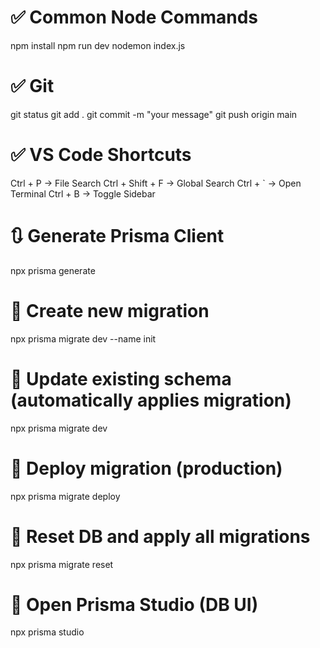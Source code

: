 # ✅ Common Node Commands
npm install
npm run dev
nodemon index.js

# ✅ Git
git status
git add .
git commit -m "your message"
git push origin main

# ✅ VS Code Shortcuts
Ctrl + P → File Search
Ctrl + Shift + F → Global Search
Ctrl + ` → Open Terminal
Ctrl + B → Toggle Sidebar


# 🔃 Generate Prisma Client
npx prisma generate

# 🧱 Create new migration
npx prisma migrate dev --name init

# 🔄 Update existing schema (automatically applies migration)
npx prisma migrate dev

# 🏁 Deploy migration (production)
npx prisma migrate deploy

# 🧹 Reset DB and apply all migrations
npx prisma migrate reset

# 📂 Open Prisma Studio (DB UI)
npx prisma studio